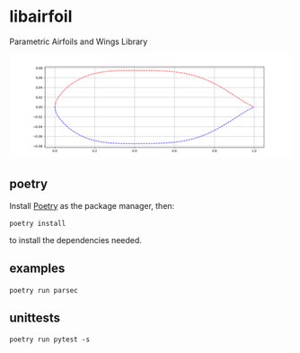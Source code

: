 # libairfoil

Parametric Airfoils and Wings Library

![Parsec Demo Profile](parsec.png)

## poetry

Install [Poetry](https://python-poetry.org/docs/#installation) as the package manager, then:

```
poetry install
```

to install the dependencies needed.

## examples

```
poetry run parsec
```

## unittests

```
poetry run pytest -s
```
